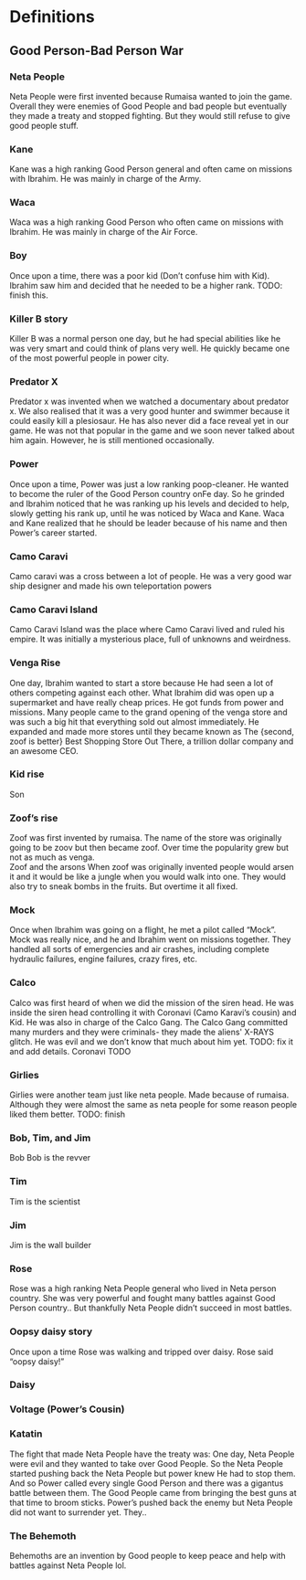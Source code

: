 # Definitions                      

## Good Person-Bad Person War
### Neta People
Neta People were first invented because Rumaisa wanted to join the game. Overall they were enemies of Good People and bad people but eventually they made a treaty and stopped fighting.  But they would still refuse to give good people stuff.


### Kane
Kane was a high ranking Good Person general and often came on missions with Ibrahim. He was mainly in charge of the Army. 
### Waca
Waca was a high ranking Good Person who often came on missions with Ibrahim. He was mainly in charge of the Air Force.
### Boy
Once upon a time, there was a poor kid (Don’t confuse him with Kid). Ibrahim saw him and decided that he needed to be a higher rank. TODO: finish this.


### Killer B story
Killer B was a normal person one day, but he had special abilities like he was very smart and could think of plans very well. He quickly became one of the most powerful people in power city.
### Predator X
 Predator x was invented when we watched a documentary about predator x. We also realised that it was a very good hunter and swimmer because it could easily kill a plesiosaur. He has also never did a face reveal yet in our game. He was not that popular in the game and we soon never talked about him again. However, he is still mentioned occasionally.
### Power
Once upon a time, Power was just a low ranking poop-cleaner. He wanted to become the ruler of the Good Person country onFe day. So he grinded and Ibrahim noticed that he was ranking up his levels and decided to help, slowly getting his rank up, until he was noticed by Waca and Kane. Waca and Kane realized that he should be leader because of his name and then Power’s career started. 

### Camo Caravi
Camo caravi was a cross between a lot of people. He was a very good war ship designer and made his own teleportation powers  

### Camo Caravi Island
Camo Caravi Island was the place where Camo Caravi lived and ruled his empire. It was initially a mysterious place, full of unknowns and weirdness. 

### Venga Rise
One day, Ibrahim wanted to start a store because He had seen a lot of others competing against each other. What Ibrahim did was open up a supermarket and have really cheap prices. He got funds from power and missions. Many people came to the grand opening of the venga store and was such a big hit that everything sold out almost immediately. He expanded and made more stores until they became known as The {second, zoof is better} Best Shopping Store Out There, a trillion dollar company and an awesome CEO.

### Kid rise
Son 

### Zoof’s rise
Zoof was first invented by rumaisa. The name of the store was originally going to be zoov but then became zoof. Over time the popularity grew but not as much as venga.   
Zoof and the arsons
 When zoof was originally invented people would arsen it and it would be like a jungle when you would walk into one. They would also try to sneak bombs in the fruits.
But overtime it all fixed.


### Mock 
Once when Ibrahim was going on a flight, he met a pilot called “Mock”. Mock was really nice, and he and Ibrahim went on missions together. They handled all sorts of emergencies and air crashes, including complete hydraulic failures, engine failures, crazy fires, etc.


### Calco
Calco was first heard of when we did the mission of the siren head. He was inside the siren head controlling it with Coronavi (Camo Karavi’s cousin) and Kid. He was also in charge of the Calco Gang. The Calco Gang committed many murders and they were criminals- they made the aliens' X-RAYS glitch. He was evil and we don’t know that much about him yet. TODO: fix it and add details.
Coronavi
TODO 

### Girlies
Girlies were another team just like neta people. Made because of rumaisa. Although they were almost the same as neta people for some reason people liked them better. TODO: finish

### Bob, Tim, and Jim
Bob
Bob is the revver
### Tim
Tim is the scientist
### Jim
Jim is the wall builder
### Rose 

Rose was a high ranking Neta People general who lived in Neta person country. She was very powerful and fought many battles against Good Person country.. But thankfully Neta People didn’t succeed in most battles.
### Oopsy daisy story
Once upon a time Rose was walking and tripped over daisy. Rose said “oopsy daisy!”
### Daisy
### Voltage (Power’s Cousin)
### Katatin
The fight that made Neta People have the treaty was: One day, Neta People were evil and they wanted to take over Good People. So the Neta People started pushing back the Neta People but power knew He had to stop them. And so Power called every single Good Person and there was a gigantus battle between them. The Good People came from bringing the best guns at that time to broom sticks. Power’s pushed back the enemy but Neta People did not want to surrender yet. They.. 
### The Behemoth 

Behemoths are an invention by Good people to keep peace and help with battles against Neta People lol.
